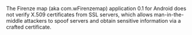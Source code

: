 The Firenze map (aka com.wFirenzemap) application 0.1 for Android does not verify X.509 certificates from SSL servers, which allows man-in-the-middle attackers to spoof servers and obtain sensitive information via a crafted certificate.